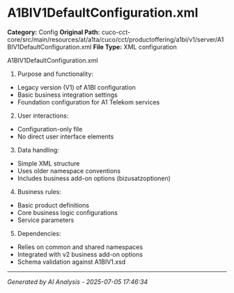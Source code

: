 # A1BIV1DefaultConfiguration.xml

**Category:** Config
**Original Path:** cuco-cct-core/src/main/resources/at/a1ta/cuco/cct/productoffering/a1bi/v1/server/A1BIV1DefaultConfiguration.xml
**File Type:** XML configuration

A1BIV1DefaultConfiguration.xml
1. Purpose and functionality:
- Legacy version (V1) of A1BI configuration
- Basic business integration settings
- Foundation configuration for A1 Telekom services

2. User interactions:
- Configuration-only file
- No direct user interface elements

3. Data handling:
- Simple XML structure
- Uses older namespace conventions
- Includes business add-on options (bizusatzoptionen)

4. Business rules:
- Basic product definitions
- Core business logic configurations
- Service parameters

5. Dependencies:
- Relies on common and shared namespaces
- Integrated with v2 business add-on options
- Schema validation against A1BIV1.xsd

---
*Generated by AI Analysis - 2025-07-05 17:46:34*
